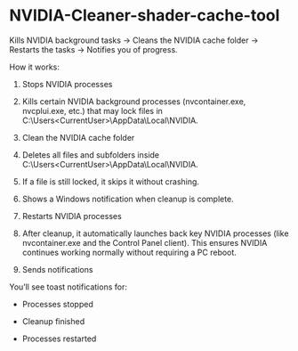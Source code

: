 # NVIDIA-Cleaner-shader-cache-tool
Kills NVIDIA background tasks → Cleans the NVIDIA cache folder → Restarts the tasks → Notifies you of progress.


How it works:
1. Stops NVIDIA processes

2. Kills certain NVIDIA background processes (nvcontainer.exe, nvcplui.exe, etc.) that may lock files in
C:\Users\<CurrentUser>\AppData\Local\NVIDIA.

3. Clean the NVIDIA cache folder

4. Deletes all files and subfolders inside C:\Users\<CurrentUser>\AppData\Local\NVIDIA.

5. If a file is still locked, it skips it without crashing.

6. Shows a Windows notification when cleanup is complete.

7. Restarts NVIDIA processes

8. After cleanup, it automatically launches back key NVIDIA processes (like nvcontainer.exe and the Control Panel client).
This ensures NVIDIA continues working normally without requiring a PC reboot.

9. Sends notifications

You’ll see toast notifications for:

- Processes stopped

- Cleanup finished

- Processes restarted
